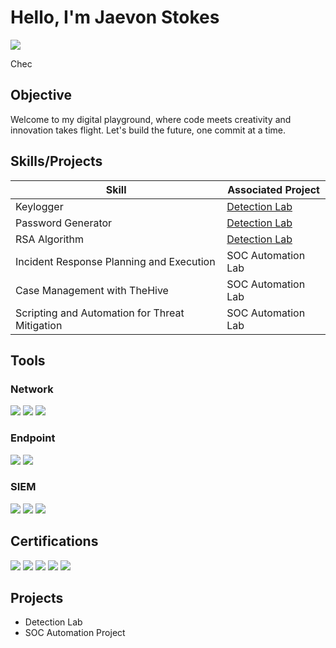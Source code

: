 # Hello, I'm Jaevon Stokes
<a href="https://linkedin.com/in/jaevon-stokes"><img src="https://img.shields.io/badge/-LinkedIn-0072b1?&style=for-the-badge&logo=linkedin&logoColor=white" /></a>

Chec

## Objective

Welcome to my digital playground, where code meets creativity and innovation takes flight. Let's build the future, one commit at a time.

## Skills/Projects

| Skill                                         | Associated Project         |
|-----------------------------------------------|----------------------------|
| Keylogger         | <a href="https://github.com/jstokes84/Cybersecurity-Projects/tree/main/Keylogger">Detection Lab</a>|
| Password Generator | <a href="https://github.com/jstokes84/Cybersecurity-Projects/tree/main/Password%20Generator">Detection Lab</a>|
| RSA Algorithm       | <a href="https://github.com/jstokes84/Cybersecurity-Projects/tree/main/RSA_Algorithm">Detection Lab</a>||
| Incident Response Planning and Execution      | SOC Automation Lab|
| Case Management with TheHive                  | SOC Automation Lab|
| Scripting and Automation for Threat Mitigation | SOC Automation Lab|

## Tools


### Network
<div>
    <img src="https://img.shields.io/badge/-Wireshark-1679A7?&style=for-the-badge&logo=Wireshark&logoColor=white" />
    <img src="https://img.shields.io/badge/-Suricata-EF3B2D?&style=for-the-badge&logo=Suricata&logoColor=white" />
    <img src="https://img.shields.io/badge/-Zeek-777BB4?&style=for-the-badge&logo=Zeek&logoColor=white" />
</div>

### Endpoint
<div>
    <img src="https://img.shields.io/badge/-Microsoft_Defender_for_Endpoint-00A4EF?&style=for-the-badge&logo=Microsoft&logoColor=white" />
    <img src="https://img.shields.io/badge/-Velociraptor-4B275F?&style=for-the-badge&logo=Velociraptor&logoColor=white" />
</div>

### SIEM
<div>
    <img src="https://img.shields.io/badge/-Microsoft_Sentinel-0078D4?&style=for-the-badge&logo=Microsoft&logoColor=white" />
    <img src="https://img.shields.io/badge/-Splunk-000000?&style=for-the-badge&logo=Splunk&logoColor=white" />
    <img src="https://img.shields.io/badge/-Elastic-005571?&style=for-the-badge&logo=Elastic&logoColor=white" />
</div>

## Certifications

<div>
<img src="https://img.shields.io/badge/-Security%2B-FF0000?&style=for-the-badge&logo=CompTIA&logoColor=white" />
<img src="https://img.shields.io/badge/-ISC2 CC -007ACC?&style=for-the-badge&logo=ISC2&logoColor=white" />
<img src="https://img.shields.io/badge/-Cloud Practicioner-006400?&style=for-the-badge&logo=AWS&logoColor=white" />
<img src="https://img.shields.io/badge/-Cloud Practicioner -006400?&style=for-the-badge&logo=AWS&logoColor=white" />
<img src="https://img.shields.io/badge/-Security%2B-FF0000?&style=for-the-badge&logo=AWS&logoColor=white" />
</div>

## Projects
- Detection Lab
- SOC Automation Project
